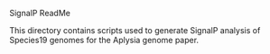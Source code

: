SignalP ReadMe

This directory contains scripts used to generate SignalP analysis of Species19 genomes for the Aplysia genome paper.
